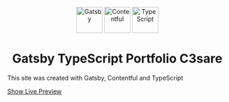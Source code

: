 <p align="center">
    <img alt="Gatsby" src="https://www.gatsbyjs.com/Gatsby-Monogram.svg" width="60" />
    <img alt="Contentful" src="https://seeklogo.com/images/C/contentful-logo-C395C545BF-seeklogo.com.png" height="60"/>
    <img alt="TypeScript" src="https://upload.wikimedia.org/wikipedia/commons/thumb/4/4c/Typescript_logo_2020.svg/512px-Typescript_logo_2020.svg.png" height="60"/>
</p>
<h1 align="center">
  Gatsby TypeScript Portfolio C3sare
</h1>

This site was created with Gatsby, Contentful and TypeScript

<a href="https://c3sareportfoliomain.gatsbyjs.io/">
  Show Live Preview
</a>

